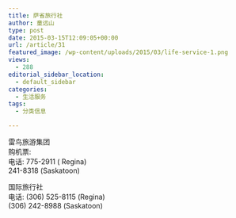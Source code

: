 ```yaml
---
title: 萨省旅行社
author: 童远山
type: post
date: 2015-03-15T12:09:05+00:00
url: /article/31
featured_image: /wp-content/uploads/2015/03/life-service-1.png
views:
  - 288
editorial_sidebar_location:
  - default_sidebar
categories:
  - 生活服务
tags:
  - 分类信息

---
```

雷鸟旅游集团  
购机票:  
电话: 775-2911 ( Regina)  
241-8318 (Saskatoon)

国际旅行社  
电话: (306) 525-8115 (Regina)  
(306) 242-8988 (Saskatoon)